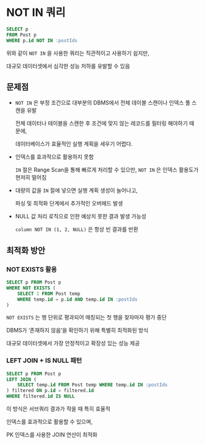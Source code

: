 # NOT IN 쿼리

```sql
SELECT p 
FROM Post p
WHERE p.id NOT IN :postIds
```

위와 같이 `NOT IN` 을 사용한 쿼리는 직관적이고 사용하기 쉽지만, 

대규모 데이터셋에서 심각한 성능 저하를 유발할 수 있음

## 문제점

- `NOT IN` 은 부정 조건으로 대부분의 DBMS에서 전체 데이블 스캔이나 인덱스 풀 스캔을 유발
    
    전체 데이터나 테이블을 스캔한 후 조건에 맞지 않는 레코드를 필터링 해야하기 때문에,
    
    데이터베이스가 효율적인 실행 계획을 세우기 어렵다.
    
- 인덱스를 효과적으로 활용하지 못함
    
    `IN` 절은 Range Scan을 통해 빠르게 처리할 수 있으만, `NOT IN` 은 인덱스 활용도가 현저히 떨어짐
    
- 대량의 값을 `IN` 절에 넣으면 실행 계획 생성이 늘어나고,
    
    파싱 및 최적화 단계에서 추가적인 오버헤드 발생
    
- NULL 값 처리 로직으로 인한 예상치 못한 결과 발생 가능성
    
    `column NOT IN (1, 2, NULL)` 은 항상 빈 결과를 반환
    

## 최적화 방안

### NOT EXISTS 활용

```sql
SELECT p FROM Post p
WHERE NOT EXISTS (
    SELECT 1 FROM Post temp
    WHERE temp.id = p.id AND temp.id IN :postIds
)
```

`NOT EXISTS` 는 행 단위로 평과되어 매칭되는 첫 행을 찾자마자 평가 중단

DBMS가 ‘존재하지 않음’을 확인하기 위해 특별히 최적화된 방식

대규모 데이터셋에서 가장 안정적이고 확장성 있는 성능 제공

### LEFT JOIN + IS NULL 패턴

```sql
SELECT p FROM Post p 
LEFT JOIN (
    SELECT temp.id FROM Post temp WHERE temp.id IN :postIds
) filtered ON p.id = filtered.id
WHERE filtered.id IS NULL
```

이 방식은 서브쿼리 결과가 작을 때 특히 효율적

인덱스를 효과적으로 활용할 수 있으며,

PK 인덱스를 사용한 JOIN 연산이 최적화